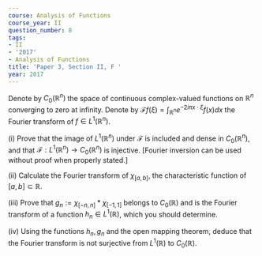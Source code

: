 ```yaml
---
course: Analysis of Functions
course_year: II
question_number: 8
tags:
- II
- '2017'
- Analysis of Functions
title: 'Paper 3, Section II, F '
year: 2017
---
```




Denote by $C_{0}\left(\mathbb{R}^{n}\right)$ the space of continuous complex-valued functions on $\mathbb{R}^{n}$ converging to zero at infinity. Denote by $\mathcal{F} f(\xi)=\int_{\mathbb{R}^{n}} e^{-2 i \pi x \cdot \xi} f(x) d x$ the Fourier transform of $f \in L^{1}\left(\mathbb{R}^{n}\right)$.

(i) Prove that the image of $L^{1}\left(\mathbb{R}^{n}\right)$ under $\mathcal{F}$ is included and dense in $C_{0}\left(\mathbb{R}^{n}\right)$, and that $\mathcal{F}: L^{1}\left(\mathbb{R}^{n}\right) \rightarrow C_{0}\left(\mathbb{R}^{n}\right)$ is injective. [Fourier inversion can be used without proof when properly stated.]

(ii) Calculate the Fourier transform of $\chi_{[a, b]}$, the characteristic function of $[a, b] \subset \mathbb{R}$.

(iii) Prove that $g_{n}:=\chi_{[-n, n]} * \chi_{[-1,1]}$ belongs to $C_{0}(\mathbb{R})$ and is the Fourier transform of a function $h_{n} \in L^{1}(\mathbb{R})$, which you should determine.

(iv) Using the functions $h_{n}, g_{n}$ and the open mapping theorem, deduce that the Fourier transform is not surjective from $L^{1}(\mathbb{R})$ to $C_{0}(\mathbb{R})$.